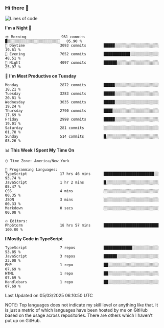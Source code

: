 ### Hi there 👋

<!--
**LynxJinxxy/LynxJinxxy** is a ✨ _special_ ✨ repository because its `README.md` (this file) appears on your GitHub profile.

Here are some ideas to get you started:

- 🔭 I’m currently working on ...
- 🌱 I’m currently learning ...
- 👯 I’m looking to collaborate on ...
- 🤔 I’m looking for help with ...
- 💬 Ask me about ...
- 📫 How to reach me: ...
- 😄 Pronouns: ...
- ⚡ Fun fact: ...
-->

<!--START_SECTION:waka-->
![Lines of code](https://img.shields.io/badge/From%20Hello%20World%20I%27ve%20Written-24.7%20million%20lines%20of%20code-blue)

**I'm a Night 🦉** 

```text
🌞 Morning                931 commits         █░░░░░░░░░░░░░░░░░░░░░░░░   05.90 % 
🌆 Daytime                3093 commits        █████░░░░░░░░░░░░░░░░░░░░   19.61 % 
🌃 Evening                7652 commits        ████████████░░░░░░░░░░░░░   48.51 % 
🌙 Night                  4097 commits        ██████░░░░░░░░░░░░░░░░░░░   25.97 % 
```
📅 **I'm Most Productive on Tuesday** 

```text
Monday                   2872 commits        █████░░░░░░░░░░░░░░░░░░░░   18.21 % 
Tuesday                  3283 commits        █████░░░░░░░░░░░░░░░░░░░░   20.81 % 
Wednesday                3035 commits        █████░░░░░░░░░░░░░░░░░░░░   19.24 % 
Thursday                 2790 commits        ████░░░░░░░░░░░░░░░░░░░░░   17.69 % 
Friday                   2998 commits        █████░░░░░░░░░░░░░░░░░░░░   19.01 % 
Saturday                 281 commits         ░░░░░░░░░░░░░░░░░░░░░░░░░   01.78 % 
Sunday                   514 commits         █░░░░░░░░░░░░░░░░░░░░░░░░   03.26 % 
```


📊 **This Week I Spent My Time On** 

```text
🕑︎ Time Zone: America/New_York

💬 Programming Languages: 
TypeScript               17 hrs 46 mins      ███████████████████████░░   93.74 % 
JavaScript               1 hr 2 mins         █░░░░░░░░░░░░░░░░░░░░░░░░   05.47 % 
CSS                      4 mins              ░░░░░░░░░░░░░░░░░░░░░░░░░   00.35 % 
JSON                     3 mins              ░░░░░░░░░░░░░░░░░░░░░░░░░   00.33 % 
Markdown                 0 secs              ░░░░░░░░░░░░░░░░░░░░░░░░░   00.08 % 

🔥 Editors: 
PhpStorm                 18 hrs 57 mins      █████████████████████████   100.00 % 
```

**I Mostly Code in TypeScript** 

```text
TypeScript               7 repos             █████████████░░░░░░░░░░░░   53.85 % 
JavaScript               3 repos             ██████░░░░░░░░░░░░░░░░░░░   23.08 % 
PHP                      1 repo              ██░░░░░░░░░░░░░░░░░░░░░░░   07.69 % 
HTML                     1 repo              ██░░░░░░░░░░░░░░░░░░░░░░░   07.69 % 
Handlebars               1 repo              ██░░░░░░░░░░░░░░░░░░░░░░░   07.69 % 
```




 Last Updated on 05/03/2025 06:10:50 UTC
<!--END_SECTION:waka-->
NOTE: Top languages does not indicate my skill level or anything like that. It is just a metric of which languages have been hosted by me on GitHub based on the usage across repositories. There are others which I haven't put up on GitHub.
